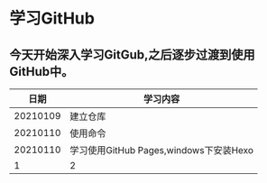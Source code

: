 # 学习GitHub

## 今天开始深入学习GitGub,之后逐步过渡到使用GitHub中。

|日期|学习内容|
| ---- | ---- |
|20210109|建立仓库 |
|20210110|使用命令|
|20210110|学习使用GitHub Pages,windows下安装Hexo|
|1|2|
